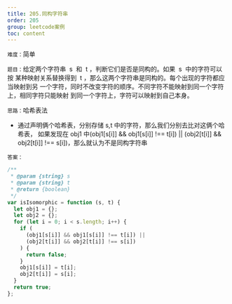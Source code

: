 ```yaml
---
title: 205.同构字符串
order: 205
group: leetcode案例
toc: content
---
```


`难度：`简单

`题目：`给定两个字符串  s  和  t ，判断它们是否是同构的。如果  s  中的字符可以按
某种映射关系替换得到  t ，那么这两个字符串是同构的。每个出现的字符都应当映射到另
一个字符，同时不改变字符的顺序。不同字符不能映射到同一个字符上，相同字符只能映射
到同一个字符上，字符可以映射到自己本身。

`思路：`哈希表法

- 通过声明俩个哈希表，分别存储 s,t 中的字符，那么我们分别去比对这俩个哈希表，
  如果发现在 obj1 中(obj1[s[i]] && obj1[s[i]] !== t[i]) || (obj2[t[i]] &&
  obj2[t[i]] !== s[i])，那么就认为不是同构字符串

`答案：`

```js
/**
 * @param {string} s
 * @param {string} t
 * @return {boolean}
 */
var isIsomorphic = function (s, t) {
  let obj1 = {};
  let obj2 = {};
  for (let i = 0; i < s.length; i++) {
    if (
      (obj1[s[i]] && obj1[s[i]] !== t[i]) ||
      (obj2[t[i]] && obj2[t[i]] !== s[i])
    ) {
      return false;
    }
    obj1[s[i]] = t[i];
    obj2[t[i]] = s[i];
  }
  return true;
};
```
